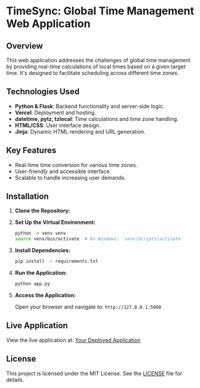 # TimeSync: Global Time Management Web Application

## Overview

This web application addresses the challenges of global time management by providing real-time calculations of local times based on a given target time. It's designed to facilitate scheduling across different time zones.

## Technologies Used

- **Python & Flask**: Backend functionality and server-side logic.
- **Vercel**: Deployment and hosting.
- **datetime, pytz, tzlocal**: Time calculations and time zone handling.
- **HTML/CSS**: User interface design.
- **Jinja**: Dynamic HTML rendering and URL generation.

## Key Features

- Real-time time conversion for various time zones.
- User-friendly and accessible interface.
- Scalable to handle increasing user demands.

## Installation

1. **Clone the Repository:**


2. **Set Up the Virtual Environment:**

    ```bash
    python -m venv venv
    source venv/bin/activate  # On Windows: `venv\Scripts\activate`
    ```

3. **Install Dependencies:**

    ```bash
    pip install -r requirements.txt
    ```

4. **Run the Application:**

    ```bash
    python app.py
    ```

5. **Access the Application:**

    Open your browser and navigate to: `http://127.0.0.1:5000`

## Live Application

View the live application at: [Your Deployed Application](https://deadlinedash.vercel.app/)


## License

This project is licensed under the MIT License. See the [LICENSE](LICENSE) file for details.



